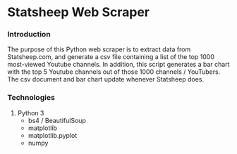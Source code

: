 # Statsheep Web Scraper

### Introduction

The purpose of this Python web scraper is to extract data from Statsheep.com, and generate a 
csv file containing a list of the top 1000 most-viewed Youtube channels. In addition, 
this script generates a bar chart with the top 5 Youtube channels out of those 
1000 channels / YouTubers. The csv document and bar chart update whenever Statsheep does.  

### Technologies

1. Python 3
   * bs4 / BeautifulSoup
   * matplotlib
   * matplotlib.pyplot
   * numpy
